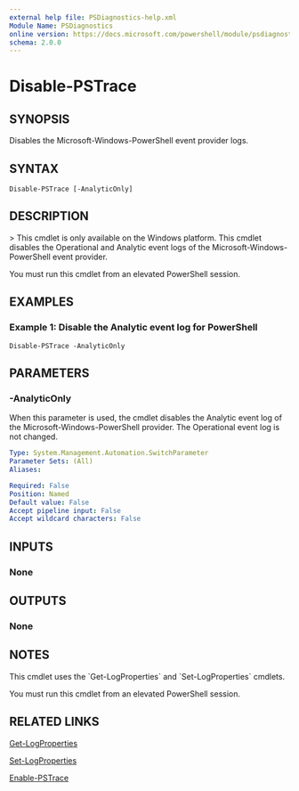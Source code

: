 ```yaml
---
external help file: PSDiagnostics-help.xml
Module Name: PSDiagnostics
online version: https://docs.microsoft.com/powershell/module/psdiagnostics/disable-pstrace?view=powershell-7.1&WT.mc_id=ps-gethelp
schema: 2.0.0
---
```


# Disable-PSTrace

## SYNOPSIS
Disables the Microsoft-Windows-PowerShell event provider logs.

## SYNTAX

```
Disable-PSTrace [-AnalyticOnly]
```

## DESCRIPTION
\> This cmdlet is only available on the Windows platform.
This cmdlet disables the Operational and Analytic event logs of the Microsoft-Windows-PowerShell event provider.

You must run this cmdlet from an elevated PowerShell session.

## EXAMPLES

### Example 1: Disable the Analytic event log for PowerShell
```
Disable-PSTrace -AnalyticOnly
```

## PARAMETERS

### -AnalyticOnly
When this parameter is used, the cmdlet disables the Analytic event log of the Microsoft-Windows-PowerShell provider.
The Operational event log is not changed.

```yaml
Type: System.Management.Automation.SwitchParameter
Parameter Sets: (All)
Aliases:

Required: False
Position: Named
Default value: False
Accept pipeline input: False
Accept wildcard characters: False
```

## INPUTS

### None
## OUTPUTS

### None
## NOTES
This cmdlet uses the \`Get-LogProperties\` and \`Set-LogProperties\` cmdlets.

You must run this cmdlet from an elevated PowerShell session.

## RELATED LINKS

[Get-LogProperties]()

[Set-LogProperties]()

[Enable-PSTrace]()

